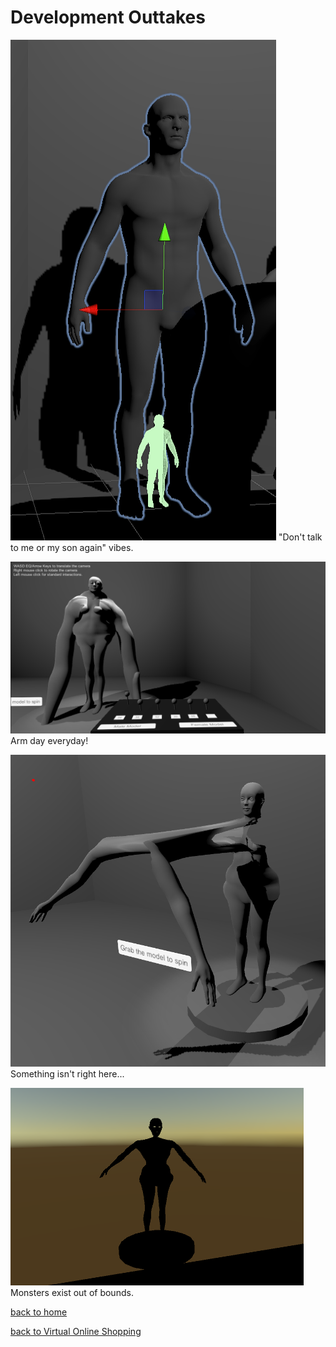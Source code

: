 # Development Outtakes


![Child](child.PNG)
"Don't talk to me or my son again" vibes.


![Buff](broken.PNG)
Arm day everyday!


![ouch](shoulderWhat.PNG)
Something isn't right here...


![nightmares](scary.PNG)
Monsters exist out of bounds.




[back to home](./index)

[back to Virtual Online Shopping](./vosBlog)